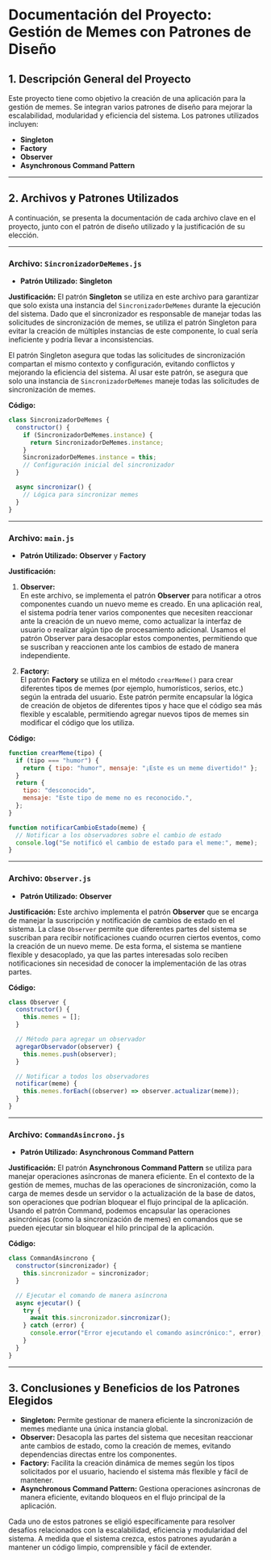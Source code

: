 # **Documentación del Proyecto: Gestión de Memes con Patrones de Diseño**

## **1. Descripción General del Proyecto**

Este proyecto tiene como objetivo la creación de una aplicación para la gestión de memes. Se integran varios patrones de diseño para mejorar la escalabilidad, modularidad y eficiencia del sistema. Los patrones utilizados incluyen:

- **Singleton**
- **Factory**
- **Observer**
- **Asynchronous Command Pattern**

---

## **2. Archivos y Patrones Utilizados**

A continuación, se presenta la documentación de cada archivo clave en el proyecto, junto con el patrón de diseño utilizado y la justificación de su elección.

---

### **Archivo: `SincronizadorDeMemes.js`**

- **Patrón Utilizado:** **Singleton**

**Justificación:**
El patrón **Singleton** se utiliza en este archivo para garantizar que solo exista una instancia del `SincronizadorDeMemes` durante la ejecución del sistema. Dado que el sincronizador es responsable de manejar todas las solicitudes de sincronización de memes, se utiliza el patrón Singleton para evitar la creación de múltiples instancias de este componente, lo cual sería ineficiente y podría llevar a inconsistencias.

El patrón Singleton asegura que todas las solicitudes de sincronización compartan el mismo contexto y configuración, evitando conflictos y mejorando la eficiencia del sistema. Al usar este patrón, se asegura que solo una instancia de `SincronizadorDeMemes` maneje todas las solicitudes de sincronización de memes.

**Código:**

```javascript
class SincronizadorDeMemes {
  constructor() {
    if (SincronizadorDeMemes.instance) {
      return SincronizadorDeMemes.instance;
    }
    SincronizadorDeMemes.instance = this;
    // Configuración inicial del sincronizador
  }

  async sincronizar() {
    // Lógica para sincronizar memes
  }
}
```

---

### **Archivo: `main.js`**

- **Patrón Utilizado:** **Observer** y **Factory**

**Justificación:**

1. **Observer:**  
   En este archivo, se implementa el patrón **Observer** para notificar a otros componentes cuando un nuevo meme es creado. En una aplicación real, el sistema podría tener varios componentes que necesiten reaccionar ante la creación de un nuevo meme, como actualizar la interfaz de usuario o realizar algún tipo de procesamiento adicional. Usamos el patrón Observer para desacoplar estos componentes, permitiendo que se suscriban y reaccionen ante los cambios de estado de manera independiente.

2. **Factory:**  
   El patrón **Factory** se utiliza en el método `crearMeme()` para crear diferentes tipos de memes (por ejemplo, humorísticos, serios, etc.) según la entrada del usuario. Este patrón permite encapsular la lógica de creación de objetos de diferentes tipos y hace que el código sea más flexible y escalable, permitiendo agregar nuevos tipos de memes sin modificar el código que los utiliza.

**Código:**

```javascript
function crearMeme(tipo) {
  if (tipo === "humor") {
    return { tipo: "humor", mensaje: "¡Este es un meme divertido!" };
  }
  return {
    tipo: "desconocido",
    mensaje: "Este tipo de meme no es reconocido.",
  };
}

function notificarCambioEstado(meme) {
  // Notificar a los observadores sobre el cambio de estado
  console.log("Se notificó el cambio de estado para el meme:", meme);
}
```

---

### **Archivo: `Observer.js`**

- **Patrón Utilizado:** **Observer**

**Justificación:**
Este archivo implementa el patrón **Observer** que se encarga de manejar la suscripción y notificación de cambios de estado en el sistema. La clase `Observer` permite que diferentes partes del sistema se suscriban para recibir notificaciones cuando ocurren ciertos eventos, como la creación de un nuevo meme. De esta forma, el sistema se mantiene flexible y desacoplado, ya que las partes interesadas solo reciben notificaciones sin necesidad de conocer la implementación de las otras partes.

**Código:**

```javascript
class Observer {
  constructor() {
    this.memes = [];
  }

  // Método para agregar un observador
  agregarObservador(observer) {
    this.memes.push(observer);
  }

  // Notificar a todos los observadores
  notificar(meme) {
    this.memes.forEach((observer) => observer.actualizar(meme));
  }
}
```

---

### **Archivo: `CommandAsincrono.js`**

- **Patrón Utilizado:** **Asynchronous Command Pattern**

**Justificación:**
El patrón **Asynchronous Command Pattern** se utiliza para manejar operaciones asíncronas de manera eficiente. En el contexto de la gestión de memes, muchas de las operaciones de sincronización, como la carga de memes desde un servidor o la actualización de la base de datos, son operaciones que podrían bloquear el flujo principal de la aplicación. Usando el patrón Command, podemos encapsular las operaciones asincrónicas (como la sincronización de memes) en comandos que se pueden ejecutar sin bloquear el hilo principal de la aplicación.

**Código:**

```javascript
class CommandAsincrono {
  constructor(sincronizador) {
    this.sincronizador = sincronizador;
  }

  // Ejecutar el comando de manera asíncrona
  async ejecutar() {
    try {
      await this.sincronizador.sincronizar();
    } catch (error) {
      console.error("Error ejecutando el comando asincrónico:", error);
    }
  }
}
```

---

## **3. Conclusiones y Beneficios de los Patrones Elegidos**

- **Singleton:** Permite gestionar de manera eficiente la sincronización de memes mediante una única instancia global.
- **Observer:** Desacopla las partes del sistema que necesitan reaccionar ante cambios de estado, como la creación de memes, evitando dependencias directas entre los componentes.
- **Factory:** Facilita la creación dinámica de memes según los tipos solicitados por el usuario, haciendo el sistema más flexible y fácil de mantener.
- **Asynchronous Command Pattern:** Gestiona operaciones asíncronas de manera eficiente, evitando bloqueos en el flujo principal de la aplicación.

Cada uno de estos patrones se eligió específicamente para resolver desafíos relacionados con la escalabilidad, eficiencia y modularidad del sistema. A medida que el sistema crezca, estos patrones ayudarán a mantener un código limpio, comprensible y fácil de extender.
